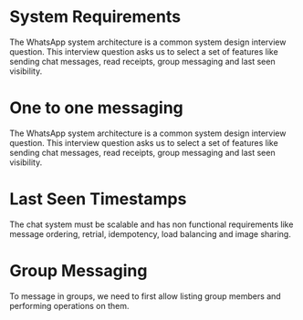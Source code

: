 # System Requirements

The WhatsApp system architecture is a common system design interview question. This interview question asks us to select a set of features like sending chat messages, read receipts, group messaging and last seen visibility.

# One to one messaging

The WhatsApp system architecture is a common system design interview question. This interview question asks us to select a set of features like sending chat messages, read receipts, group messaging and last seen visibility.

# Last Seen Timestamps

The chat system must be scalable and has non functional requirements like message ordering, retrial, idempotency, load balancing and image sharing.

# Group Messaging

To message in groups, we need to first allow listing group members and performing operations on them.

